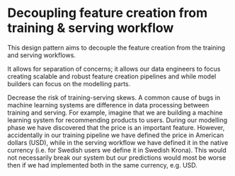 # Decoupling feature creation from training & serving workflow

This design pattern aims to decouple the feature creation from the training and serving workflows. 

It allows for separation of concerns; it allows our data engineers to focus creating scalable and robust feature creation pipelines and while model builders can focus on the modelling parts.

Decrease the risk of training-serving skews. A common cause of bugs in machine learning systems are difference in data processing between training and serving. For example, imagine that we are building a machine learning system for recommending products to users. During our modelling phase we have discovered that the price is an important feature. However, accidentally in our training pipeline we have defined the price in American dollars (USD), while in the serving workflow we have defined it in the native currency (i.e. for Swedish users we define it in Swedish Krona). This would not necessarily break our system but our predictions would most be worse then if we had implemented both in the same currency, e.g. USD.
